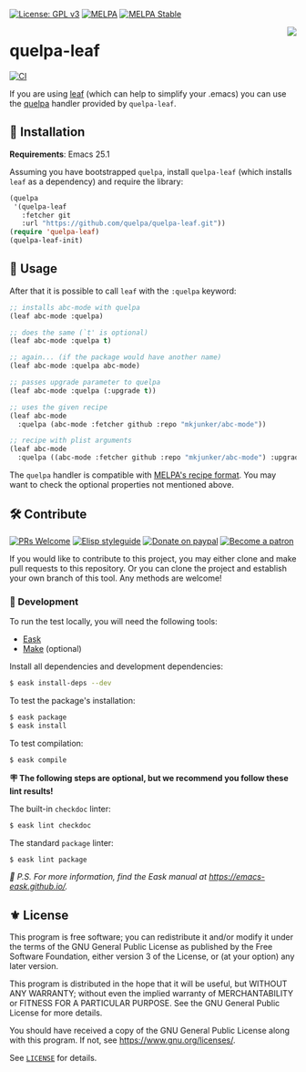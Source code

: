 [![License: GPL v3](https://img.shields.io/badge/License-GPL%20v3-blue.svg)](https://www.gnu.org/licenses/gpl-3.0)
[![MELPA](https://melpa.org/packages/quelpa-leaf-badge.svg)](https://melpa.org/#/quelpa-leaf)
[![MELPA Stable](https://stable.melpa.org/packages/quelpa-leaf-badge.svg)](https://stable.melpa.org/#/quelpa-leaf)

<a href="https://github.com/quelpa/quelpa"><img align="right" src="https://github.com/quelpa/quelpa/raw/master/logo/quelpa-logo-h64.png"></a>
# quelpa-leaf

[![CI](https://github.com/quelpa/quelpa-leaf/actions/workflows/test.yml/badge.svg)](https://github.com/quelpa/quelpa-leaf/actions/workflows/test.yml)

If you are using [leaf](https://github.com/conao3/leaf.el) (which can help to simplify your .emacs) you can use the [quelpa](https://github.com/quelpa/quelpa) handler provided by `quelpa-leaf`.

## 💾 Installation

**Requirements**: Emacs 25.1

Assuming you have bootstrapped `quelpa`, install `quelpa-leaf` (which installs
`leaf` as a dependency) and require the library:

```el
(quelpa
 '(quelpa-leaf
   :fetcher git
   :url "https://github.com/quelpa/quelpa-leaf.git"))
(require 'quelpa-leaf)
(quelpa-leaf-init)
```

## 🔧 Usage

After that it is possible to call `leaf` with the `:quelpa` keyword:

```cl
;; installs abc-mode with quelpa
(leaf abc-mode :quelpa)

;; does the same (`t' is optional)
(leaf abc-mode :quelpa t)

;; again... (if the package would have another name)
(leaf abc-mode :quelpa abc-mode)

;; passes upgrade parameter to quelpa
(leaf abc-mode :quelpa (:upgrade t))

;; uses the given recipe
(leaf abc-mode
  :quelpa (abc-mode :fetcher github :repo "mkjunker/abc-mode"))

;; recipe with plist arguments
(leaf abc-mode
  :quelpa ((abc-mode :fetcher github :repo "mkjunker/abc-mode") :upgrade t))
```

The `quelpa` handler is compatible with [MELPA's recipe format](https://github.com/melpa/melpa#recipe-format). You may want to check the optional properties not mentioned above.

## 🛠️ Contribute

[![PRs Welcome](https://img.shields.io/badge/PRs-welcome-brightgreen.svg)](http://makeapullrequest.com)
[![Elisp styleguide](https://img.shields.io/badge/elisp-style%20guide-purple)](https://github.com/bbatsov/emacs-lisp-style-guide)
[![Donate on paypal](https://img.shields.io/badge/paypal-donate-1?logo=paypal&color=blue)](https://www.paypal.me/jcs090218)
[![Become a patron](https://img.shields.io/badge/patreon-become%20a%20patron-orange.svg?logo=patreon)](https://www.patreon.com/jcs090218)

If you would like to contribute to this project, you may either
clone and make pull requests to this repository. Or you can
clone the project and establish your own branch of this tool.
Any methods are welcome!

### 🔬 Development

To run the test locally, you will need the following tools:

- [Eask](https://emacs-eask.github.io/)
- [Make](https://www.gnu.org/software/make/) (optional)

Install all dependencies and development dependencies:

```sh
$ eask install-deps --dev
```

To test the package's installation:

```sh
$ eask package
$ eask install
```

To test compilation:

```sh
$ eask compile
```

**🪧 The following steps are optional, but we recommend you follow these lint results!**

The built-in `checkdoc` linter:

```sh
$ eask lint checkdoc
```

The standard `package` linter:

```sh
$ eask lint package
```

*📝 P.S. For more information, find the Eask manual at https://emacs-eask.github.io/.*

## ⚜️ License

This program is free software; you can redistribute it and/or modify
it under the terms of the GNU General Public License as published by
the Free Software Foundation, either version 3 of the License, or
(at your option) any later version.

This program is distributed in the hope that it will be useful,
but WITHOUT ANY WARRANTY; without even the implied warranty of
MERCHANTABILITY or FITNESS FOR A PARTICULAR PURPOSE.  See the
GNU General Public License for more details.

You should have received a copy of the GNU General Public License
along with this program.  If not, see <https://www.gnu.org/licenses/>.

See [`LICENSE`](./LICENSE.txt) for details.
